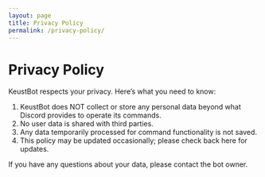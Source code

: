 ```yaml
---
layout: page
title: Privacy Policy
permalink: /privacy-policy/
---
```


# Privacy Policy

KeustBot respects your privacy. Here’s what you need to know:

1. KeustBot does NOT collect or store any personal data beyond what Discord provides to operate its commands.
2. No user data is shared with third parties.
3. Any data temporarily processed for command functionality is not saved.
4. This policy may be updated occasionally; please check back here for updates.

If you have any questions about your data, please contact the bot owner.
